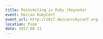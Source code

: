 ```yaml
---
title: Reinvesting in Ruby (Keynote)
event: Deccan RubyConf
event_url: http://2017.deccanrubyconf.org
location: Pune
date: 2017-08-12
---
```

